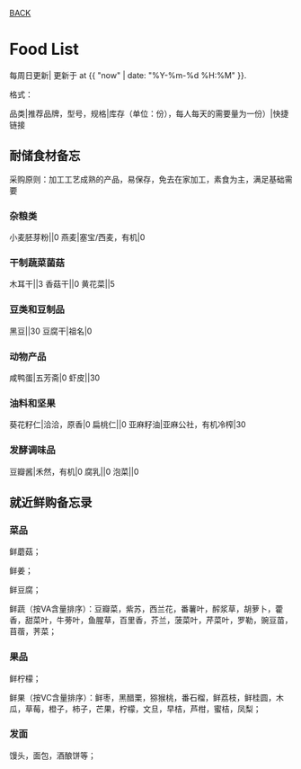 [BACK](../)

# Food List
每周日更新| 更新于 at {{ "now" | date: "%Y-%m-%d %H:%M" }}.

格式：

品类|推荐品牌，型号，规格|库存（单位：份），每人每天的需要量为一份）|快捷链接

## 耐储食材备忘

采购原则：加工工艺成熟的产品，易保存，免去在家加工，素食为主，满足基础需要

### 杂粮类

小麦胚芽粉||0
燕麦|塞宝/西麦，有机|0

### 干制蔬菜菌菇

木耳干||3
香菇干||0
黄花菜||5

### 豆类和豆制品

黑豆||30
豆腐干|祖名|0

### 动物产品

咸鸭蛋|五芳斋|0
虾皮||30

### 油料和坚果

葵花籽仁|洽洽，原香|0
扁桃仁||0
亚麻籽油|亚麻公社，有机冷榨|30

### 发酵调味品

豆瓣酱|禾然，有机|0
腐乳||0
泡菜||0


## 就近鲜购备忘录

### 菜品
鲜蘑菇；

鲜姜；

鲜豆腐；

鲜蔬（按VA含量排序）：豆瓣菜，紫苏，西兰花，番薯叶，醡浆草，胡萝卜，藿香，甜菜叶，牛蒡叶，鱼腥草，百里香，芥兰，菠菜叶，芹菜叶，罗勒，豌豆苗，苜蓿，荠菜；

### 果品
鲜柠檬；

鲜果（按VC含量排序）：鲜枣，黑醋栗，猕猴桃，番石榴，鲜荔枝，鲜桂圆，木瓜，草莓，橙子，柿子，芒果，柠檬，文旦，早桔，芦柑，蜜桔，凤梨；

### 发面
馒头，面包，酒酿饼等；
